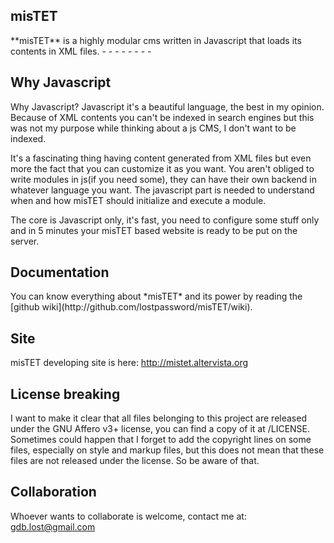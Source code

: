 <h2>misTET</h2>
**misTET** is a highly modular cms written in Javascript that loads its contents in XML files.
- - - - - - - -
<h2>Why Javascript</h2>
Why Javascript? Javascript it's a beautiful language, the best in my opinion. Because of XML contents you can't be indexed in search engines but this was
not my purpose while thinking about a js CMS, I don't want to be indexed.

It's a fascinating thing having content generated from XML files but even more the fact that you can customize it as you want. You aren't obliged to write modules in js(if you need some), they can have their own backend in whatever language you want. The javascript part is needed to understand when and how misTET should initialize and execute a module.

The core is Javascript only, it's fast, you need to configure some stuff only and in 5 minutes your misTET based website is ready to be put on the server.

<h2>Documentation</h2>
You can know everything about *misTET* and its power by reading the [github wiki](http://github.com/lostpassword/misTET/wiki).

<h2>Site</h2>
misTET developing site is here:
<a href = "http://mistet.altervista.org" target = "_blank">http://mistet.altervista.org</a>

<h2>License breaking</h2>
I want to make it clear that all files belonging to this project are released under the GNU Affero v3+ license, you can find a 
copy of it at /LICENSE. Sometimes could happen that I forget to add the copyright lines on some files, especially on style and
markup files, but this does not mean that these files are not released under the license. So be aware of that.

<h2>Collaboration</h2>
Whoever wants to collaborate is welcome, contact me at: <a href = "mailto:gdb.lost@gmail.com">gdb.lost@gmail.com </a>
